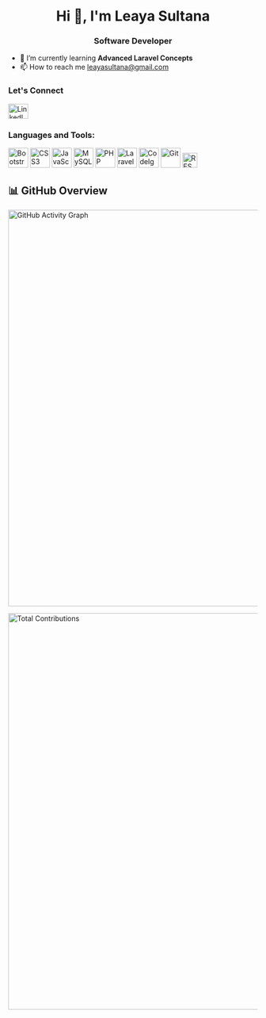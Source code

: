 <h1 align="center">Hi 👋, I'm Leaya Sultana</h1>
<h3 align="center">Software Developer</h3>

- 🌱 I’m currently learning **Advanced Laravel Concepts**
- 📫 How to reach me <a>leayasultana@gmail.com</a>

### Let's Connect

<p align="left">
  <a href="https://www.linkedin.com/in/leaya-sultana-74b1a21b4/" target="_blank" rel="nofollow">
    <img align="center" src="https://raw.githubusercontent.com/rahuldkjain/github-profile-readme-generator/master/src/images/icons/Social/linked-in-alt.svg" alt="LinkedIn Profile" height="30" width="40" style="max-width: 100%;">
  </a>
</p>


### Languages and Tools:

<p align="left">
  <!-- Bootstrap -->
  <img src="https://www.vectorlogo.zone/logos/getbootstrap/getbootstrap-icon.svg" alt="Bootstrap" width="40" height="40" />
  
  <!-- CSS3 -->
  <img src="https://cdn.jsdelivr.net/gh/devicons/devicon/icons/css3/css3-plain.svg" alt="CSS3" width="40" height="40" />
  
  <!-- Tailwind CSS 
  <img src="https://www.vectorlogo.zone/logos/tailwindcss/tailwindcss-icon.svg" alt="Tailwind CSS" width="40" height="40" />-->
  
  <!-- JavaScript -->
  <img src="https://cdn.jsdelivr.net/gh/devicons/devicon/icons/javascript/javascript-plain.svg" alt="JavaScript" width="40" height="40" />
  
  <!-- React 
  <img src="https://cdn.jsdelivr.net/gh/devicons/devicon/icons/react/react-original.svg" alt="React" width="40" height="40" />-->
  
  <!-- MySQL (external source since Devicon CDN is broken) -->
  <img src="https://www.vectorlogo.zone/logos/mysql/mysql-icon.svg" alt="MySQL" width="40" height="40" />
  
  <!-- PHP -->
  <img src="https://www.vectorlogo.zone/logos/php/php-icon.svg" alt="PHP" width="40" height="40" />
  
  <!-- Laravel -->
  <img src="https://www.vectorlogo.zone/logos/laravel/laravel-icon.svg" alt="Laravel" width="40" height="40" />
  
  <!-- CodeIgniter (not in Devicon, using Wikipedia source) -->
<img src="https://upload.wikimedia.org/wikipedia/commons/3/3f/Codeigniter.svg" alt="CodeIgniter" width="40" height="40" />
  
  <!-- Git -->
  <img src="https://cdn.jsdelivr.net/gh/devicons/devicon/icons/git/git-plain.svg" alt="Git" width="40" height="40" />
  
  <!-- REST API Badge -->
  <img src="https://img.shields.io/badge/REST%20API-black?style=for-the-badge&logo=swagger&logoColor=white" alt="REST API" height="30" />
</p>


## 📊 GitHub Overview
<!-- <p align="left">
  <img src="https://github-readme-stats.vercel.app/api?username=Leaya0214&show_icons=true&include_all_commits=true&count_private=true&show_owner=true&theme=default" alt="GitHub Stats" width="400" height="300"/>
  
  <img src="https://github-readme-stats.vercel.app/api/top-langs/?username=Leaya0214&layout=compact&langs_count=10&theme=default" alt="Top Languages" width="400" height="300"/>
</p> -->

<!-- GitHub Contributions Graph -->
<p align="left">
  <img src="https://github-readme-activity-graph.vercel.app/graph?username=Leaya0214&theme=github-light&hide_border=true&area=true" alt="GitHub Activity Graph" width="800"/>
</p>

<!-- Total Contributions (Alternative) -->
<p align="left">
  <img src="https://github-profile-summary-cards.vercel.app/api/cards/profile-details?username=Leaya0214&theme=github" alt="Total Contributions" width="800"/>
</p>







